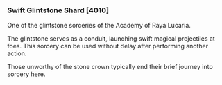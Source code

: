 ### Swift Glintstone Shard [4010]

One of the glintstone sorceries of the Academy of Raya Lucaria.

The glintstone serves as a conduit, launching swift magical projectiles at foes. This sorcery can be used without delay after performing another action.

Those unworthy of the stone crown typically end their brief journey into sorcery here.